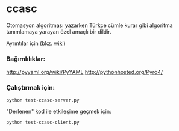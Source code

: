 ccasc
==========
Otomasyon algoritması yazarken Türkçe cümle kurar gibi algoritma tanımlamaya yarayan özel amaçlı bir dildir. 

Ayrıntılar için (bkz. [wiki](https://github.com/ceremcem/ccasc-yaml/wiki)) 

### Bağımlılıklar: 

http://pyyaml.org/wiki/PyYAML
http://pythonhosted.org/Pyro4/

### Çalıştırmak için: 

```
python test-ccasc-server.py
```

"Derlenen" kod ile etkileşime geçmek için: 

```
python test-ccasc-client.py
```
